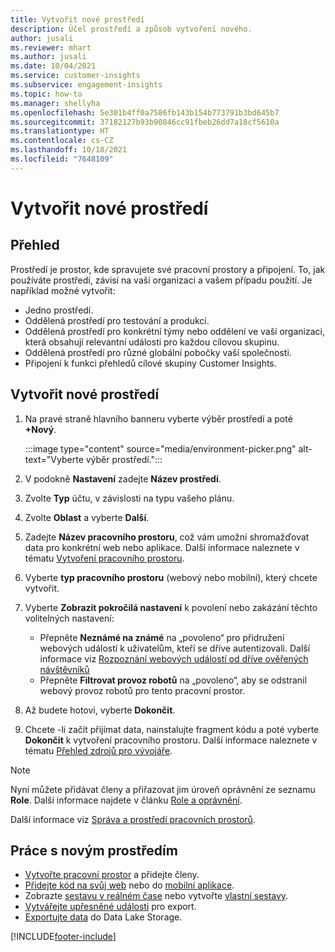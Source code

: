 ```yaml
---
title: Vytvořit nové prostředí
description: Účel prostředí a způsob vytvoření nového.
author: jusali
ms.reviewer: mhart
ms.author: jusali
ms.date: 10/04/2021
ms.service: customer-insights
ms.subservice: engagement-insights
ms.topic: how-to
ms.manager: shellyha
ms.openlocfilehash: 5e301b4ff0a7586fb143b154b773791b3bd645b7
ms.sourcegitcommit: 37182127b93b90846cc91fbeb26dd7a18cf5610a
ms.translationtype: HT
ms.contentlocale: cs-CZ
ms.lasthandoff: 10/18/2021
ms.locfileid: "7648109"
---
```

# <a name="create-a-new-environment"></a>Vytvořit nové prostředí 

## <a name="overview"></a>Přehled

Prostředí je prostor, kde spravujete své pracovní prostory a připojení. To, jak používáte prostředí, závisí na vaší organizaci a vašem případu použití. Je například možné vytvořit:

- Jedno prostředí.
- Oddělená prostředí pro testování a produkci.
- Oddělená prostředí pro konkrétní týmy nebo oddělení ve vaší organizaci, která obsahují relevantní události pro každou cílovou skupinu.
- Oddělená prostředí pro různé globální pobočky vaší společnosti.
- Připojení k funkci přehledů cílové skupiny Customer Insights.

## <a name="create-a-new-environment"></a>Vytvořit nové prostředí

1. Na pravé straně hlavního banneru vyberte výběr prostředí a poté **+Nový**.

   :::image type="content" source="media/environment-picker.png" alt-text="Vyberte výběr prostředí.":::

1. V podokně **Nastavení** zadejte **Název prostředí**.

1. Zvolte **Typ** účtu, v závislosti na typu vašeho plánu.

1. Zvolte **Oblast** a vyberte **Další**. 

1. Zadejte **Název pracovního prostoru**, což vám umožní shromažďovat data pro konkrétní web nebo aplikace. Další informace naleznete v tématu [Vytvoření pracovního prostoru](create-workspace.md).

1. Vyberte **typ pracovního prostoru** (webový nebo mobilní), který chcete vytvořit. 

1. Vyberte **Zobrazit pokročilá nastavení** k povolení nebo zakázání těchto volitelných nastavení:

   - Přepněte **Neznámé na známé** na „povoleno“ pro přidružení webových událostí k uživatelům, kteří se dříve autentizovali. Další informace viz [Rozpoznání webových událostí od dříve ověřených návštěvníků](unknown-to-known.md)
   - Přepněte **Filtrovat provoz robotů** na „povoleno“, aby se odstranil webový provoz robotů pro tento pracovní prostor. 

1. Až budete hotovi, vyberte **Dokončit**. 

1. Chcete -li začít přijímat data, nainstalujte fragment kódu a poté vyberte **Dokončit** k vytvoření pracovního prostoru. Další informace naleznete v tématu [Přehled zdrojů pro vývojáře](developer-resources.md).

> [!NOTE]
> Nyní můžete přidávat členy a přiřazovat jim úroveň oprávnění ze seznamu **Role**. Další informace najdete v článku [Role a oprávnění](user-roles.md). 

Další informace viz [Správa a prostředí pracovních prostorů](manage-environments-workspaces.md).

## <a name="work-with-your-new-environment"></a>Práce s novým prostředím

- [Vytvořte pracovní prostor](../engagement-insights/create-workspace.md) a přidejte členy.
- [Přidejte kód na svůj web](../engagement-insights/instrument-website.md) nebo do [mobilní aplikace](../engagement-insights/developer-resources.md#capture-events-from-mobile-apps).
- Zobrazte [sestavu v reálném čase](../engagement-insights/view-reports.md) nebo vytvořte [vlastní sestavy](../engagement-insights/custom-reports.md).
- [Vytvářejte upřesněné události](../engagement-insights/refined-events.md) pro export.
- [Exportujte data](../engagement-insights/export-events.md) do Data Lake Storage.

[!INCLUDE[footer-include](../includes/footer-banner.md)]
